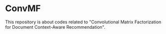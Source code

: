 # ConvMF
This repository is about codes related to "Convolutional Matrix Factorization for Document Context-Aware Recommendation". 
